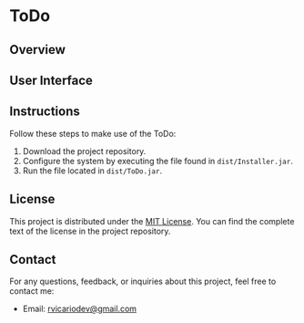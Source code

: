 # ToDo

## Overview

<!-- paragraph -->

## User Interface

<!-- image -->

## Instructions

Follow these steps to make use of the ToDo:

1. Download the project repository.
2. Configure the system by executing the file found in `dist/Installer.jar`.
3. Run the file located in `dist/ToDo.jar`.

## License

This project is distributed under the [MIT License](https://opensource.org/licenses/MIT). You can find the complete text of the license in the project repository.

## Contact

For any questions, feedback, or inquiries about this project, feel free to contact me:

- Email: [rvicariodev@gmail.com](mailto:rvicariodev@gmail.com)
